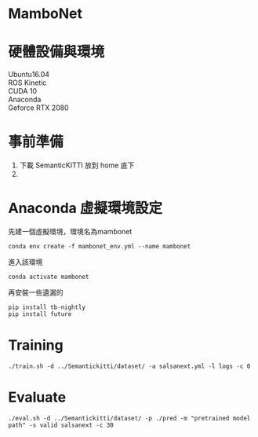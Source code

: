 # MamboNet

硬體設備與環境
===
Ubuntu16.04  
ROS Kinetic  
CUDA 10  
Anaconda  
Geforce RTX 2080  

事前準備
===
1. 下載 SemanticKITTI 放到 home 底下
2. 

Anaconda 虛擬環境設定
===
先建一個虛擬環境，環境名為mambonet
```
conda env create -f mambonet_env.yml --name mambonet
```
進入該環境
```
conda activate mambonet
```

再安裝一些遺漏的
```
pip install tb-nightly
pip install future
```

Training
===
```
./train.sh -d ../Semantickitti/dataset/ -a salsanext.yml -l logs -c 0
```

Evaluate
===
```
./eval.sh -d ../Semantickitti/dataset/ -p ./pred -m "pretrained model path" -s valid salsanext -c 30
```
